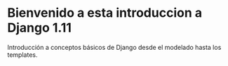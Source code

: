 # Bienvenido a esta introduccion a Django 1.11


Introducción a conceptos básicos de Django desde el modelado hasta los templates.

